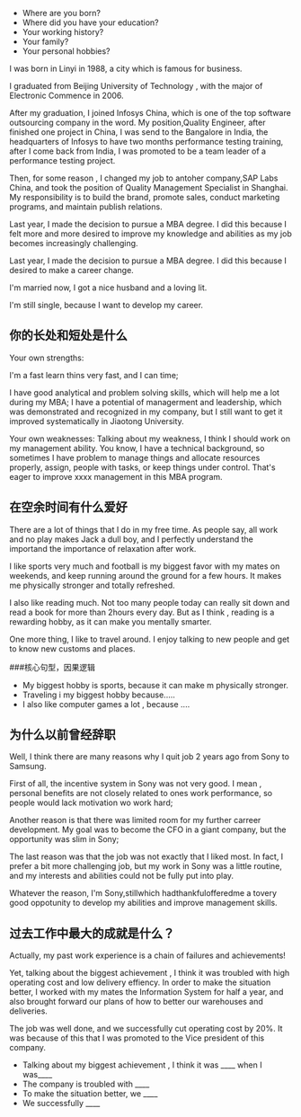 + Where are you born?
+ Where did you have your education?
+ Your working history?
+ Your family?
+ Your personal hobbies?

I was born in Linyi in 1988, a city which is famous for business.

I graduated from Beijing University of Technology , with the major of Electronic Commence in 2006.

After my graduation, I joined Infosys China, which is one of the top software outsourcing company in the word. My position,Quality Engineer, 
after finished one project in China, I was send to the Bangalore in India, the headquarters of Infosys to have two months performance testing
training, after I come back from India, I was promoted to be a team leader of a performance testing project. 

Then, for some reason , I changed my job to antoher company,SAP Labs China, and took the position of Quality Management Specialist in Shanghai.
My responsibility is to build the brand, promote sales, conduct marketing programs, and maintain publish relations.

Last year, I made the decision to pursue a MBA degree. I did this because I felt more and more desired to improve my knowledge and abilities
as my job becomes increasingly challenging.

Last year, I made the decision to pursue a MBA degree. I did this because I desired to make a career change.

I'm married now, I got a nice husband and a loving lit.

I'm still single, because I want to develop my career.

## 你的长处和短处是什么
Your own strengths:

I'm a fast learn thins very fast, and I can time;

I have good analytical and problem solving skills, which will help me a lot during my MBA; I have a potential of managerment and leadership, which was demonstrated and recognized in my company, but I still want to get it improved systematically in Jiaotong University.

Your own weaknesses:
Talking about my weakness, I think I should work on my management ability. You know, I have a technical background, so sometimes I have problem to manage things and allocate resources properly, assign, people with tasks, or keep things under control. That's eager to improve xxxx management in this MBA program.

## 在空余时间有什么爱好
There are a lot of things that I do in my free time. As people say, all work and no play makes Jack a dull boy, and I perfectly understand the importand the importance of relaxation after work.

I like sports very much and football is my biggest favor with my mates on weekends, and keep running around the ground for a 
few hours. It makes me physically stronger and totally refreshed.

I also like reading much. Not too many people today can really sit down and read a book for more than 2hours every day. But as I think , reading is a rewarding hobby, as it can make you mentally smarter.

One more thing, I like to travel around. I enjoy talking to new people and get to know new customs and places.

###核心句型，因果逻辑
+ My biggest hobby is sports, because it can make m physically stronger.
+ Traveling i my biggest hobby because.....
+ I also like computer games a lot , because ....

## 为什么以前曾经辞职
Well, I think there are many reasons why I quit job 2 years ago from Sony to Samsung.

First of all, the incentive system in Sony was not very good. I mean , personal benefits are not closely related to ones work performance, so people would lack motivation wo work hard; 

Another reason is that there was limited room for my further carreer development. My goal was to become the CFO in a giant company, but the opportunity was slim in Sony;

The last reason was that the job was not exactly that I liked most. In fact, I prefer a bit more challenging job, but my work in Sony was a little routine, and my interests and abilities could not be fully put into play.

Whatever the reason, I'm Sony,stillwhich hadthankfulofferedme a tovery good oppotunity to develop my abilities and improve management skills.

## 过去工作中最大的成就是什么？
Actually, my past work experience is a chain of failures and achievements!

Yet, talking about the biggest achievement , I think it was troubled with high operating cost and low delivery effiency. In order to make the situation better, I worked with my mates the Information System for half a year, and also brought forward our plans of how to better our warehouses and deliveries.

The job was well done, and we successfully cut operating cost by 20%. It was because of this that I was promoted to the Vice president of this company.

+ Talking about my biggest achievement , I think it was ____ when I was____
+ The company is troubled with ____
+ To make the situation better, we ____
+ We successfully ____



